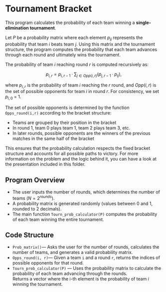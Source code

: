 # Tournament Bracket  

This program calculates the probability of each team winning a **single-elimination tournament**.  

Let $P$ be a probability matrix where each element $p_{ij}$ represents the probability that team $i$ beats team $j$. Using this matrix and the tournament structure, the program computes the probability that each team advances through each round and ultimately wins the tournament.  

The probability of team $i$ reaching round $r$ is computed recursively as:

$$p_{i,r} = p_{i,r-1} · \sum_{j \in Opp(i,r)} (p_{j,r-1} · p_{ij}),$$

where  $p_{i,r}$ is the probability of team $i$ reaching the $r$ round, and $Opp(i,r)$ is the set of possible opponents for team $i$ in round $r$. For consistency, we set $p_{i,0}$ = 1.

The set of possible opponents is determined by the function `Opps_round(i,r)` according to the bracket structure: 

- Teams are grouped by their position in the bracket  
- In round 1, team 0 plays team 1, team 2 plays team 3, etc.  
- In later rounds, possible opponents are the winners of the previous matches in the same half of the bracket  

This ensures that the probability calculation respects the fixed bracket structure and accounts for all possible paths to victory. For more information on the problem and the logic behind it, you can have a look at the presentation included in this folder.

## Program Overview  
 
- The user inputs the number of rounds, which determines the number of teams ($N = 2^{rounds}$).  
- A probability matrix is generated randomly (values between 0 and 1, rounded to 2 decimals).  
- The main function `Tourn_prob_calculator(P)` computes the probability of each team winning the entire tournament.  

## Code Structure  

- `Prob_matrix()`—  Asks the user for the number of rounds, calculates the number of teams, and generates a valid probability matrix.  
- `Opps_round(i, r)`— Given a team `i` and a round `r`, returns the indices of possible opponents for that round.  
- `Tourn_prob_calculator(P)` — Uses the probability matrix to calculate the probability of each team advancing through the rounds.  
  Returns a vector where the i-th element is the probability of team *i* winning the tournament.  
